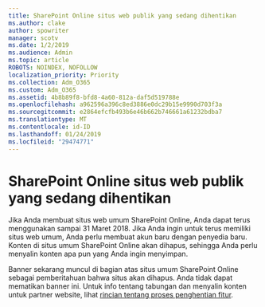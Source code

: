 ```yaml
---
title: SharePoint Online situs web publik yang sedang dihentikan
ms.author: clake
author: spowriter
manager: scotv
ms.date: 1/2/2019
ms.audience: Admin
ms.topic: article
ROBOTS: NOINDEX, NOFOLLOW
localization_priority: Priority
ms.collection: Adm_O365
ms.custom: Adm_O365
ms.assetid: 4b8b89f8-bfd8-4a60-812a-daf5d519788e
ms.openlocfilehash: a962596a396c8ed3886e0dc29b15e9990d703f3a
ms.sourcegitcommit: e2864efcfb493b6e46b662b746661a61232bdba7
ms.translationtype: MT
ms.contentlocale: id-ID
ms.lasthandoff: 01/24/2019
ms.locfileid: "29474771"
---
```

# <a name="sharepoint-online-public-websites-are-being-discontinued"></a>SharePoint Online situs web publik yang sedang dihentikan

Jika Anda membuat situs web umum SharePoint Online, Anda dapat terus menggunakan sampai 31 Maret 2018. Jika Anda ingin untuk terus memiliki situs web umum, Anda perlu membuat akun baru dengan penyedia baru. Konten di situs umum SharePoint Online akan dihapus, sehingga Anda perlu menyalin konten apa pun yang Anda ingin menyimpan.
  
Banner sekarang muncul di bagian atas situs umum SharePoint Online sebagai pemberitahuan bahwa situs akan dihapus. Anda tidak dapat mematikan banner ini. Untuk info tentang tabungan dan menyalin konten untuk partner website, lihat [rincian tentang proses penghentian fitur](https://go.microsoft.com/fwlink/?linkid=866980). 
  

